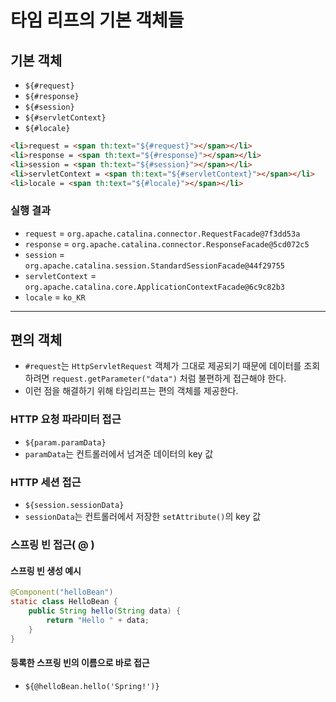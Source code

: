 # 타임 리프의 기본 객체들
## 기본 객체
- `${#request}`
- `${#response}`
- `${#session}`
- `${#servletContext}`
- `${#locale}`

```html
<li>request = <span th:text="${#request}"></span></li>
<li>response = <span th:text="${#response}"></span></li>
<li>session = <span th:text="${#session}"></span></li>
<li>servletContext = <span th:text="${#servletContext}"></span></li>
<li>locale = <span th:text="${#locale}"></span></li>
```

### 실행 결과
- `request` = `org.apache.catalina.connector.RequestFacade@7f3dd53a`
- `response` = `org.apache.catalina.connector.ResponseFacade@5cd072c5`
- `session` = `org.apache.catalina.session.StandardSessionFacade@44f29755`
- `servletContext` = `org.apache.catalina.core.ApplicationContextFacade@6c9c82b3`
- `locale` = `ko_KR`

***
## 편의 객체
- `#request`는 `HttpServletRequest` 객체가 그대로 제공되기 때문에 데이터를 조회하려면 `request.getParameter("data")` 처럼 불편하게 접근해야 한다.
- 이런 점을 해결하기 위해 타임리프는 편의 객체를 제공한다.

### HTTP 요청 파라미터 접근
- `${param.paramData}`
- `paramData`는 컨트롤러에서 넘겨준 데이터의 key 값

### HTTP 세션 접근
- `${session.sessionData}`
- `sessionData`는 컨트롤러에서 저장한 `setAttribute()`의 key 값

### 스프링 빈 접근( @ )
#### 스프링 빈 생성 예시
```java
@Component("helloBean")
static class HelloBean {
    public String hello(String data) {
        return "Hello " + data;
    }
}
```

#### 등록한 스프링 빈의 이름으로 바로 접근
- `${@helloBean.hello('Spring!')}`
